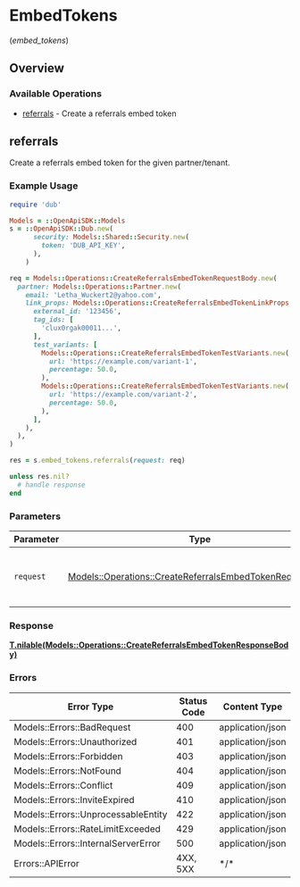 # EmbedTokens
(*embed_tokens*)

## Overview

### Available Operations

* [referrals](#referrals) - Create a referrals embed token

## referrals

Create a referrals embed token for the given partner/tenant.

### Example Usage

<!-- UsageSnippet language="ruby" operationID="createReferralsEmbedToken" method="post" path="/tokens/embed/referrals" -->
```ruby
require 'dub'

Models = ::OpenApiSDK::Models
s = ::OpenApiSDK::Dub.new(
      security: Models::Shared::Security.new(
        token: 'DUB_API_KEY',
      ),
    )

req = Models::Operations::CreateReferralsEmbedTokenRequestBody.new(
  partner: Models::Operations::Partner.new(
    email: 'Letha_Wuckert2@yahoo.com',
    link_props: Models::Operations::CreateReferralsEmbedTokenLinkProps.new(
      external_id: '123456',
      tag_ids: [
        'clux0rgak00011...',
      ],
      test_variants: [
        Models::Operations::CreateReferralsEmbedTokenTestVariants.new(
          url: 'https://example.com/variant-1',
          percentage: 50.0,
        ),
        Models::Operations::CreateReferralsEmbedTokenTestVariants.new(
          url: 'https://example.com/variant-2',
          percentage: 50.0,
        ),
      ],
    ),
  ),
)

res = s.embed_tokens.referrals(request: req)

unless res.nil?
  # handle response
end

```

### Parameters

| Parameter                                                                                                                   | Type                                                                                                                        | Required                                                                                                                    | Description                                                                                                                 |
| --------------------------------------------------------------------------------------------------------------------------- | --------------------------------------------------------------------------------------------------------------------------- | --------------------------------------------------------------------------------------------------------------------------- | --------------------------------------------------------------------------------------------------------------------------- |
| `request`                                                                                                                   | [Models::Operations::CreateReferralsEmbedTokenRequestBody](../../models/operations/createreferralsembedtokenrequestbody.md) | :heavy_check_mark:                                                                                                          | The request object to use for the request.                                                                                  |

### Response

**[T.nilable(Models::Operations::CreateReferralsEmbedTokenResponseBody)](../../models/operations/createreferralsembedtokenresponsebody.md)**

### Errors

| Error Type                          | Status Code                         | Content Type                        |
| ----------------------------------- | ----------------------------------- | ----------------------------------- |
| Models::Errors::BadRequest          | 400                                 | application/json                    |
| Models::Errors::Unauthorized        | 401                                 | application/json                    |
| Models::Errors::Forbidden           | 403                                 | application/json                    |
| Models::Errors::NotFound            | 404                                 | application/json                    |
| Models::Errors::Conflict            | 409                                 | application/json                    |
| Models::Errors::InviteExpired       | 410                                 | application/json                    |
| Models::Errors::UnprocessableEntity | 422                                 | application/json                    |
| Models::Errors::RateLimitExceeded   | 429                                 | application/json                    |
| Models::Errors::InternalServerError | 500                                 | application/json                    |
| Errors::APIError                    | 4XX, 5XX                            | \*/\*                               |
